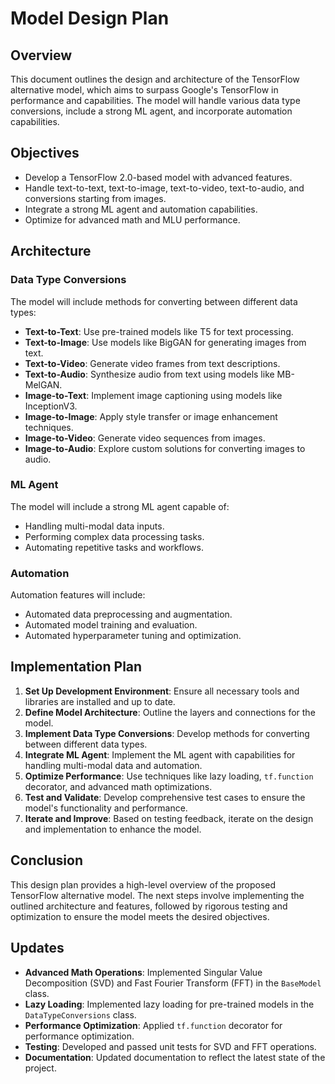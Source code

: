 # Model Design Plan

## Overview
This document outlines the design and architecture of the TensorFlow alternative model, which aims to surpass Google's TensorFlow in performance and capabilities. The model will handle various data type conversions, include a strong ML agent, and incorporate automation capabilities.

## Objectives
- Develop a TensorFlow 2.0-based model with advanced features.
- Handle text-to-text, text-to-image, text-to-video, text-to-audio, and conversions starting from images.
- Integrate a strong ML agent and automation capabilities.
- Optimize for advanced math and MLU performance.

## Architecture
### Data Type Conversions
The model will include methods for converting between different data types:
- **Text-to-Text**: Use pre-trained models like T5 for text processing.
- **Text-to-Image**: Use models like BigGAN for generating images from text.
- **Text-to-Video**: Generate video frames from text descriptions.
- **Text-to-Audio**: Synthesize audio from text using models like MB-MelGAN.
- **Image-to-Text**: Implement image captioning using models like InceptionV3.
- **Image-to-Image**: Apply style transfer or image enhancement techniques.
- **Image-to-Video**: Generate video sequences from images.
- **Image-to-Audio**: Explore custom solutions for converting images to audio.

### ML Agent
The model will include a strong ML agent capable of:
- Handling multi-modal data inputs.
- Performing complex data processing tasks.
- Automating repetitive tasks and workflows.

### Automation
Automation features will include:
- Automated data preprocessing and augmentation.
- Automated model training and evaluation.
- Automated hyperparameter tuning and optimization.

## Implementation Plan
1. **Set Up Development Environment**: Ensure all necessary tools and libraries are installed and up to date.
2. **Define Model Architecture**: Outline the layers and connections for the model.
3. **Implement Data Type Conversions**: Develop methods for converting between different data types.
4. **Integrate ML Agent**: Implement the ML agent with capabilities for handling multi-modal data and automation.
5. **Optimize Performance**: Use techniques like lazy loading, `tf.function` decorator, and advanced math optimizations.
6. **Test and Validate**: Develop comprehensive test cases to ensure the model's functionality and performance.
7. **Iterate and Improve**: Based on testing feedback, iterate on the design and implementation to enhance the model.

## Conclusion
This design plan provides a high-level overview of the proposed TensorFlow alternative model. The next steps involve implementing the outlined architecture and features, followed by rigorous testing and optimization to ensure the model meets the desired objectives.

## Updates
- **Advanced Math Operations**: Implemented Singular Value Decomposition (SVD) and Fast Fourier Transform (FFT) in the `BaseModel` class.
- **Lazy Loading**: Implemented lazy loading for pre-trained models in the `DataTypeConversions` class.
- **Performance Optimization**: Applied `tf.function` decorator for performance optimization.
- **Testing**: Developed and passed unit tests for SVD and FFT operations.
- **Documentation**: Updated documentation to reflect the latest state of the project.
